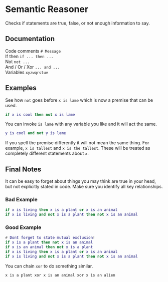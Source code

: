 # Semantic Reasoner
Checks if statements are true, false, or not enough information to say.
## Documentation
Code comments `# Message`<br>
If then `if ... then ...`<br>
Not `not ...`<br>
And / Or / Xor `... and ...`<br>
Variables `xyzwqrstuv`<br>
## Examples
See how `not` goes before `x is lame` which is now a premise that can be used.
```lua
if x is cool then not x is lame
```
You can invoke `is lame` with any variable you like and it will act the same.
```lua
y is cool and not y is lame
```
If you spell the premise differently it will not mean the same thing. For example, `x is tallest` and `x is the tallest`. These will be treated as completely different statements about `x`.
## Final Notes
It can be easy to forget about things you may think are true in your head, but not explicitly stated in code. Make sure you identify all key relationships.<br>
### Bad Example
```lua
if x is living then x is a plant or x is an animal
if x is living and not x is a plant then not x is an animal
```
### Good Example
```lua
# Dont forget to state mutual exclusion!
if x is a plant then not x is an animal
if x is an animal then not x is a plant
if x is living then x is a plant or x is an animal
if x is living and not x is a plant then not x is an animal
```
You can chain `xor` to do something similar.
```
x is a plant xor x is an animal xor x is an alien
```